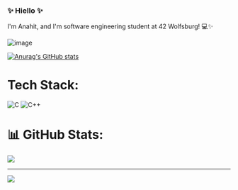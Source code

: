 ### ✨ Hiello ✨

I'm Anahit, and I'm software engineering student at 42 Wolfsburg! 💻✨

![image](https://user-images.githubusercontent.com/89840461/158849118-ad3a3edd-4209-4f6b-851b-30d28007b94c.png)

[![Anurag's GitHub stats](https://github-readme-stats.vercel.app/api?username=ankasamanyan&show_icons=true&theme=github_dark)](https://github.com/anuraghazra/github-readme-stats)


# Tech Stack:
![C](https://img.shields.io/badge/c-%2300599C.svg?style=for-the-badge&logo=c&logoColor=white) ![C++](https://img.shields.io/badge/c++-%2300599C.svg?style=for-the-badge&logo=c%2B%2B&logoColor=white)
# 📊 GitHub Stats:
<!-- ![](https://github-readme-stats.vercel.app/api?username=ankasamanyan&theme=dark&hide_border=false&include_all_commits=true&count_private=true)<br/> -->
![](https://github-readme-streak-stats.herokuapp.com/?user=ankasamanyan&theme=dark&hide_border=false)<br/>
<!-- ![](https://github-readme-stats.vercel.app/api/top-langs/?username=ankasamanyan&theme=dark&hide_border=false&include_all_commits=true&count_private=true&layout=compact) -->

---
[![](https://visitcount.itsvg.in/api?id=ankasamanyan&icon=0&color=0)](https://visitcount.itsvg.in)

<!-- Proudly created with GPRM ( https://gprm.itsvg.in ) -->
<!-- [![akasaman's 42 stats](https://badge42.herokuapp.com/api/stats/akasaman?cursus=42cursus)](https://github.com/JaeSeoKim/badge42) -->
<!-- ![](https://media3.giphy.com/media/WoD6JZnwap6s8/giphy.gif?cid=ecf05e47gqg0pa91ubhoggvuojn6tt9ft3fvs57r828s7j0d&rid=giphy.gif&ct=g) -->
<!--
**ankasamanyan/ankasamanyan** is a ✨ _special_ ✨ repository because its `README.md` (this file) appears on your GitHub profile.

Here are some ideas to get you started:

- 🔭 I’m currently working on ...
- 🌱 I’m currently learning ...
- 👯 I’m looking to collaborate on ...
- 🤔 I’m looking for help with ...
- 💬 Ask me about ...
- 📫 How to reach me: ...
- 😄 Pronouns: ...
- ⚡ Fun fact: ...
-->
